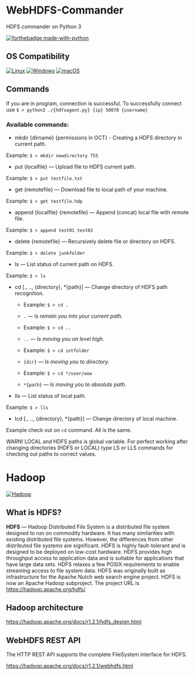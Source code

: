 # WebHDFS-Commander
HDFS commander on Python 3

[![forthebadge made-with-python](http://ForTheBadge.com/images/badges/made-with-python.svg)](https://www.python.org/)

## OS Compatibility

[![Linux](https://svgshare.com/i/Zhy.svg)](https://ru.wikipedia.org/wiki/Linux)
[![Windows](https://svgshare.com/i/ZhY.svg)](https://ru.wikipedia.org/wiki/Windows)
[![macOS](https://svgshare.com/i/ZjP.svg)](https://ru.wikipedia.org/wiki/MacOS)

## Commands

If you are in program, connection is successful. To successfully connect use `$ > python3 ./{hdfsagent.py} {ip} 50070 {username}`

### Available commands:

- mkdir {dirname} {permissions in OCT} - Creating a HDFS directory in current path.

Example: `$ > mkdir newdirectory 755`

- put {localfile} — Upload file to HDFS current path.

Example: `$ > put testfile.txt`

- get {remotefile} — Download file to local path of your machine.

Example: `$ > get testfile.hdp`

- append {localfile} {remotefile} — Append (concat) local file with remote file.

Example: `$ > append test01 test02`

- delete {remotefile} — Recursively delete file or directory on HDFS.

Example: `$ > delete junkfolder`

- ls — List status of current path on HDFS.

Example: `$ > ls`

- cd \[., .., {directory}, \*{path}] — Change directory of HDFS path recognition.

  - Example: `$ > cd .`                     

  - `.`        —  _Is remain you into your current path._

  - Example: `$ > cd ..`                    

  - `..`       —  _Is moving you on level high._

  - Example: `$ > cd intfolder`            

  - `{dir}`    —  _Is moving you to directory._

  - Example: `$ > cd */user/wow`          

  - `*{path}`  —  _Is moving you to absolute path._

- lls — List status of local path.

Example: `$ > lls`

- lcd \[., .., {directory}, \*{path}] — Change directory of local machine.

Example check out on `cd` command. All is the same.

WARN! LOCAL and HDFS paths is global variable. For perfect working after changing directories (HDFS or LOCAL) type LS or LLS commands for checking out paths to correct values.

# Hadoop

[![Hadoop](https://user-images.githubusercontent.com/31628014/156457088-d77db39d-5c04-4954-b898-c303de58792e.png)](https://hadoop.apache.org/)

## What is HDFS?
**HDFS** — Hadoop Distributed File System is a distributed file system designed to run on commodity hardware. It has many similarities with existing distributed file systems. However, the differences from other distributed file systems are significant. HDFS is highly fault-tolerant and is designed to be deployed on low-cost hardware. HDFS provides high throughput access to application data and is suitable for applications that have large data sets. HDFS relaxes a few POSIX requirements to enable streaming access to file system data. HDFS was originally built as infrastructure for the Apache Nutch web search engine project. HDFS is now an Apache Hadoop subproject. 
The project URL is https://hadoop.apache.org/hdfs/

## Hadoop architecture
https://hadoop.apache.org/docs/r1.2.1/hdfs_design.html

## WebHDFS REST API
The HTTP REST API supports the complete FileSystem interface for HDFS.

https://hadoop.apache.org/docs/r1.2.1/webhdfs.html


